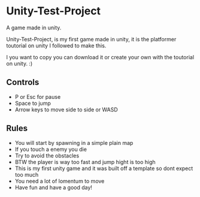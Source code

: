 # Unity-Test-Project
A game made in unity.


Unity-Test-Project, is my first game made in unity, it is the platformer toutorial on unity I followed to make this.

I you want to copy you can download it or create your own with the toutorial on unity. :)

## Controls
- P or Esc for pause
- Space to jump
- Arrow keys to move side to side or WASD

## Rules
- You will start by spawning in a simple plain map
- If you touch a enemy you die
- Try to avoid the obstacles
- BTW the player is way too fast and jump hight is too high
- This is my first unity game and it was built off a template so dont expect too much
- You need a lot of lomentum to move
- Have fun and have a good day!
